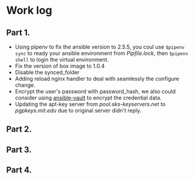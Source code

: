 # Work log

## Part 1.

* Using pipenv to fix the ansible version to 2.5.5, you coul use ```$pipenv sync``` to ready your ansible environment from *Pipfile.lock*, then ```$pipenv shell``` to login the virtual environment.
* Fix the version of box image to 1.0.4
* Disable the synced_folder
* Adding reload nginx handler to deal with seamlessly the configure change.
* Encrypt the user's password with password_hash, we also could consider using [ansible-vault](https://docs.ansible.com/ansible/latest/user_guide/vault.html) to encrypt the credential data.
* Updating the apt-key server from *pool.sks-keyservers.net* to *pgpkeys.mit.edu* due to original server didn't reply.

## Part 2.

## Part 3.

## Part 4.